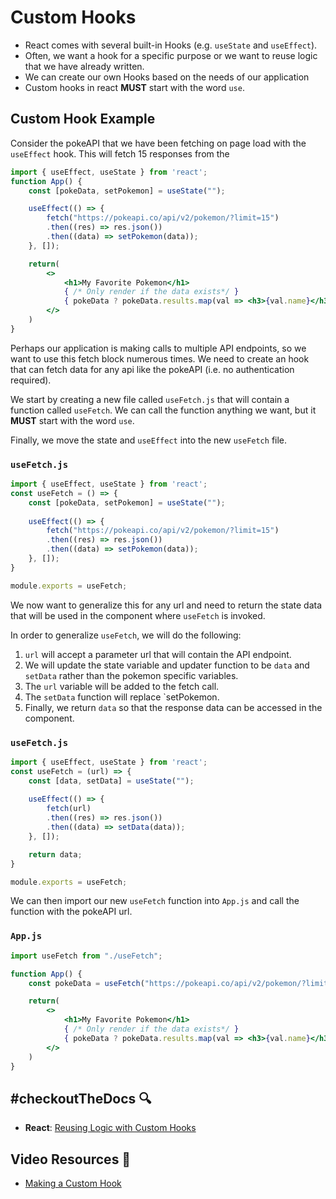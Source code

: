 # Custom Hooks
- React comes with several built-in Hooks (e.g. `useState` and `useEffect`).
- Often, we want a hook for a specific purpose or we want to reuse logic that we have already written. 
- We can create our own Hooks based on the needs of our application
- Custom hooks in react **MUST** start with the word `use`.

## Custom Hook Example

Consider the pokeAPI that we have been fetching on page load with the `useEffect` hook. This will fetch 15 responses from the 

```jsx
import { useEffect, useState } from 'react';
function App() {
    const [pokeData, setPokemon] = useState("");

    useEffect(() => {
        fetch("https://pokeapi.co/api/v2/pokemon/?limit=15")
        .then((res) => res.json())
        .then((data) => setPokemon(data));
    }, []);

    return(
        <>
            <h1>My Favorite Pokemon</h1>
            { /* Only render if the data exists*/ }
            { pokeData ? pokeData.results.map(val => <h3>{val.name}</h3>) : ""}
        </>
    )
}
```

Perhaps our application is making calls to multiple API endpoints, so we want to use this fetch block numerous times. We need to create an hook that can fetch data for any api like the pokeAPI (i.e. no authentication required). 

We start by creating a new file called `useFetch.js` that will contain a function called `useFetch`. We can call the function anything we want, but it **MUST** start with the word `use`.

Finally, we move the state and `useEffect` into the new `useFetch` file.

### **`useFetch.js`**
```jsx
import { useEffect, useState } from 'react';
const useFetch = () => {
    const [pokeData, setPokemon] = useState("");
    
    useEffect(() => {
        fetch("https://pokeapi.co/api/v2/pokemon/?limit=15")
        .then((res) => res.json())
        .then((data) => setPokemon(data));
    }, []);
}

module.exports = useFetch;
```

We now want to generalize this for any url and need to return the state data that will be used in the component where `useFetch` is invoked.

In order to generalize `useFetch`, we will do the following:
1. `url` will accept a parameter url that will contain the API endpoint.
2. We will update the state variable and updater function to be `data` and `setData` rather than the pokemon specific variables.
3. The `url` variable will be added to the fetch call.
4. The `setData` function will replace `setPokemon.
5. Finally, we return `data` so that the response data can be accessed in the component.

### **`useFetch.js`**
```jsx
import { useEffect, useState } from 'react';
const useFetch = (url) => {
    const [data, setData] = useState("");
    
    useEffect(() => {
        fetch(url)
        .then((res) => res.json())
        .then((data) => setData(data));
    }, []);

    return data;
}

module.exports = useFetch;
```

We can then import our new `useFetch` function into `App.js` and call the function with the pokeAPI url. 

### `App.js`
```jsx
import useFetch from "./useFetch";

function App() {
    const pokeData = useFetch("https://pokeapi.co/api/v2/pokemon/?limit=15")

    return(
        <>
            <h1>My Favorite Pokemon</h1>
            { /* Only render if the data exists*/ }
            { pokeData ? pokeData.results.map(val => <h3>{val.name}</h3>) : ""}
        </>
    )
}
```

## #checkoutTheDocs 🔍
- **React**: [Reusing Logic with Custom Hooks](https://beta.reactjs.org/learn/reusing-logic-with-custom-hooks#custom-hooks-sharing-logic-between-components)

## Video Resources 🎥
- [Making a Custom Hook](https://www.youtube.com/watch?v=Jl4q2cccwf0)